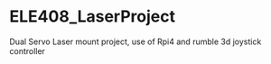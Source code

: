 # ELE408_LaserProject
Dual Servo Laser mount project, use of Rpi4 and rumble 3d joystick controller
